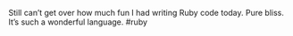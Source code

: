 <!--
id: 3518430005
link: http://kevinisom.info/post/3518430005/still-cant-get-over-how-much-fun-i-had-writing
slug: still-cant-get-over-how-much-fun-i-had-writing
date: Sat Feb 26 2011 23:39:55 GMT+1300 (NZDT)
raw: {"blog_name":"kevinisom","id":3518430005,"post_url":"http://kevinisom.info/post/3518430005/still-cant-get-over-how-much-fun-i-had-writing","slug":"still-cant-get-over-how-much-fun-i-had-writing","type":"text","date":"2011-02-26 10:39:55 GMT","timestamp":1298716795,"state":"published","format":"html","reblog_key":"0PVxdRqE","tags":[],"short_url":"http://tmblr.co/Zw68Yy3Hjlir","highlighted":[],"feed_item":"http://twitter.com/kev_nz/statuses/41381076886765568","from_feed_id":"650289","note_count":0,"title":null,"body":"<p>Still can&#8217;t get over how much fun I had writing Ruby code today. Pure bliss. It&#8217;s such a wonderful language. #ruby</p>"}
publish: 2011-02-026
tags: 
title: null
-->


Still can’t get over how much fun I had writing Ruby code today. Pure
bliss. It’s such a wonderful language. \#ruby


